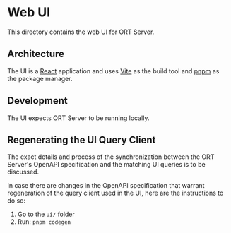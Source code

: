 # Web UI

This directory contains the web UI for ORT Server.

## Architecture

The UI is a [React](https://react.dev/) application and uses [Vite](https://vitejs.dev/) as the
build tool and [pnpm](https://pnpm.io/) as the package manager.

## Development

The UI expects ORT Server to be running locally.

## Regenerating the UI Query Client

The exact details and process of the synchronization between the ORT Server's OpenAPI specification and the matching UI queries is to be discussed.

In case there are changes in the OpenAPI specification that warrant regeneration of the query client used in the UI, here are the instructions to do so:

1. Go to the `ui/` folder
2. Run: `pnpm codegen`
